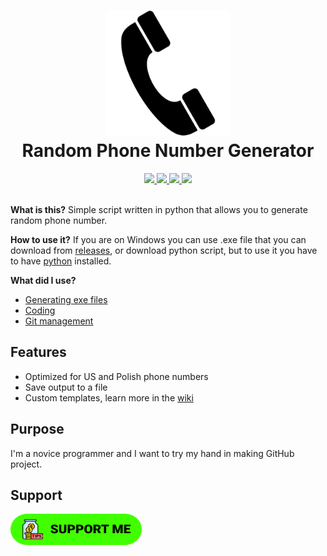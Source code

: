 <h1 align = 'center'>
    <img 
        src = '/assets/icon.png' 
        height = '200' 
        width = '200' 
        alt = 'Icon' 
    />
    <br>
    Random Phone Number Generator
    <br>
</h1>

<div align = 'center'>
    <a href = 'https://github.com/jedrzejme/RandomPhoneNumberGenerator/'>
        <img src = 'https://img.shields.io/github/stars/jedrzejme/RandomPhoneNumberGenerator?style=for-the-badge&color=%23cfb002'/>
    </a>
    <a href = 'https://github.com/jedrzejme/RandomPhoneNumberGenerator/tags'>
        <img src = 'https://img.shields.io/github/v/tag/jedrzejme/RandomPhoneNumberGenerator?style=for-the-badge&label=version'/>
    </a>
    <a href = 'https://github.com/jedrzejme/RandomPhoneNumberGenerator/issues'>
        <img src = 'https://img.shields.io/github/issues/jedrzejme/RandomPhoneNumberGenerator?style=for-the-badge&color=%23ff6f00'/>
    </a>
    <a href = 'https://github.com/jedrzejme/RandomPhoneNumberGenerator/pulls'>
        <img src = 'https://img.shields.io/github/issues-pr/jedrzejme/RandomPhoneNumberGenerator?style=for-the-badge'/>
    </a>
</div>

<br>

**What is this?** Simple script written in python that allows you to generate random phone number.

**How to use it?** If you are on Windows you can use .exe file that you can download from [releases](https://github.com/jedrzejme/RandomPhoneNumberGenerator/releases), or download python script, but to use it you have to have [python](https://www.python.org/downloads/) installed.

**What did I use?**
* [Generating exe files](https://github.com/brentvollebregt/auto-py-to-exe)
* [Coding](https://code.visualstudio.com/)
* [Git management](https://desktop.github.com/)

## Features
* Optimized for US and Polish phone numbers
* Save output to a file
* Custom templates, learn more in the [wiki](https://github.com/jedrzejme/RandomPhoneNumberGenerator/wiki/Custom-Templates)

## Purpose
I'm a novice programmer and I want to try my hand in making GitHub project.

## Support
<p><a href="https://jedrzej.me/supportme/index" target="_blank"> <img align="left" src="https://raw.githubusercontent.com/jedrzejme/jedrzejme/main/assets/supportme.svg" height="50" width="210" alt="jedrzejme" /></a></p>